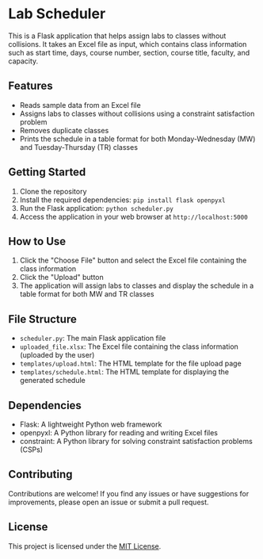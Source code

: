 # Lab Scheduler

This is a Flask application that helps assign labs to classes without collisions. It takes an Excel file as input, which contains class information such as start time, days, course number, section, course title, faculty, and capacity.

## Features

- Reads sample data from an Excel file
- Assigns labs to classes without collisions using a constraint satisfaction problem
- Removes duplicate classes
- Prints the schedule in a table format for both Monday-Wednesday (MW) and Tuesday-Thursday (TR) classes

## Getting Started

1. Clone the repository
2. Install the required dependencies: `pip install flask openpyxl`
3. Run the Flask application: `python scheduler.py`
4. Access the application in your web browser at `http://localhost:5000`

## How to Use

1. Click the "Choose File" button and select the Excel file containing the class information
2. Click the "Upload" button
3. The application will assign labs to classes and display the schedule in a table format for both MW and TR classes

## File Structure

- `scheduler.py`: The main Flask application file
- `uploaded_file.xlsx`: The Excel file containing the class information (uploaded by the user)
- `templates/upload.html`: The HTML template for the file upload page
- `templates/schedule.html`: The HTML template for displaying the generated schedule

## Dependencies

- Flask: A lightweight Python web framework
- openpyxl: A Python library for reading and writing Excel files
- constraint: A Python library for solving constraint satisfaction problems (CSPs)

## Contributing

Contributions are welcome! If you find any issues or have suggestions for improvements, please open an issue or submit a pull request.

## License

This project is licensed under the [MIT License](LICENSE).